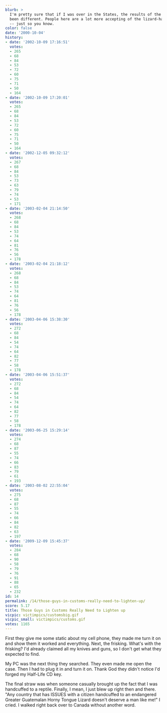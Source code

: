 ```yaml
---
blurb: >
  I'm pretty sure that if I was over in the States, the results of the voting would've
  been different. People here are a lot more accepting of the lizard-handcuff thing
  -- just so you know.
color: false
date: '2000-10-04'
history:
- date: '2002-10-09 17:16:51'
  votes:
  - 265
  - 68
  - 84
  - 53
  - 72
  - 60
  - 75
  - 71
  - 50
  - 164
- date: '2002-10-09 17:20:01'
  votes:
  - 265
  - 68
  - 84
  - 53
  - 72
  - 60
  - 75
  - 71
  - 50
  - 164
- date: '2002-12-05 09:32:12'
  votes:
  - 267
  - 68
  - 84
  - 53
  - 73
  - 63
  - 79
  - 74
  - 53
  - 171
- date: '2003-02-04 21:14:50'
  votes:
  - 268
  - 68
  - 84
  - 53
  - 74
  - 64
  - 81
  - 76
  - 56
  - 178
- date: '2003-02-04 21:18:12'
  votes:
  - 268
  - 68
  - 84
  - 53
  - 74
  - 64
  - 81
  - 76
  - 56
  - 178
- date: '2003-04-06 15:38:30'
  votes:
  - 272
  - 68
  - 84
  - 54
  - 74
  - 64
  - 82
  - 77
  - 58
  - 178
- date: '2003-04-06 15:51:37'
  votes:
  - 272
  - 68
  - 84
  - 54
  - 74
  - 64
  - 82
  - 77
  - 58
  - 178
- date: '2003-06-25 15:29:14'
  votes:
  - 274
  - 68
  - 87
  - 55
  - 74
  - 66
  - 83
  - 79
  - 61
  - 193
- date: '2003-08-02 22:55:04'
  votes:
  - 275
  - 68
  - 87
  - 55
  - 74
  - 66
  - 84
  - 82
  - 63
  - 197
- date: '2009-12-09 15:45:37'
  votes:
  - 284
  - 68
  - 90
  - 58
  - 79
  - 76
  - 91
  - 88
  - 65
  - 232
id: 14
permalink: /14/those-guys-in-customs-really-need-to-lighten-up/
score: 5.17
title: Those Guys in Customs Really Need to Lighten up
vicpic: victimpics/customsbig.gif
vicpic_small: victimpics/customs.gif
votes: 1165
---
```


First they give me some static about my cell phone, they made me turn it
on and show them it worked and everything. Next, the frisking. What's
with the frisking? I'd already claimed all my knives and guns, so I
don't get what they expected to find.

My PC was the next thing they searched. They even made me open the case.
Then I had to plug it in and turn it on. Thank God they didn't notice
I'd forged my Half-Life CD key.

The final straw was when someone casually brought up the fact that I was
handcuffed to a reptile. Finally, I mean, I just blew up right then and
there. "Any country that has ISSUES with a citizen handcuffed to an
endangered Greater Guatemalan Horny Tongue Lizard doesn't deserve a man
like me!" I cried. I walked right back over to Canada without another
word.